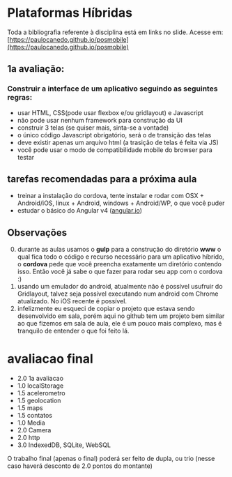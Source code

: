 # Plataformas Híbridas

Toda a bibliografia referente à disciplina está em links no slide. Acesse em: [https://paulocanedo.github.io/posmobile](https://paulocanedo.github.io/posmobile)

## 1a avaliação:
### Construir a interface de um aplicativo seguindo as seguintes regras:
* usar HTML, CSS(pode usar flexbox e/ou gridlayout) e Javascript
* não pode usar nenhum framework para construção da UI
* construir 3 telas (se quiser mais, sinta-se a vontade)
* o único código Javascript obrigatório, será o de transição das telas
* deve existir apenas um arquivo html (a trasição de telas é feita via JS)
* você pode usar o modo de compatibilidade mobile do browser para testar

## tarefas recomendadas para a próxima aula
* treinar a instalação do cordova, tente instalar e rodar com OSX + Android/iOS, linux + Android, windows + Android/WP, o que você puder
* estudar o básico do Angular v4 ([angular.io](https://angular.io/))


## Observações
0. durante as aulas usamos o **gulp** para a construção do diretório **www** o qual fica todo o código e recurso necessário para um aplicativo híbrido, o **cordova** pede que você preencha exatamente um diretório contendo isso. Então você já sabe o que fazer para rodar seu app com o cordova :)
0. usando um emulador do android, atualmente não é possível usufruir do Gridlayout, talvez seja possível executando num android com Chrome atualizado. No iOS recente é possível.
0. infelizmente eu esqueci de copiar o projeto que estava sendo desenvolvido em sala, porém aqui no github tem um projeto bem similar ao que fizemos em sala de aula, ele é um pouco mais complexo, mas é tranquilo de entender o que foi feito lá.


# avaliacao final
* 2.0 1a avaliacao
* 1.0 localStorage
* 1.5 acelerometro
* 1.5 geolocation
* 1.5 maps
* 1.5 contatos
* 1.0 Media
* 2.0 Camera
* 2.0 http
* 3.0 IndexedDB, SQLite, WebSQL

O trabalho final (apenas o final) poderá ser feito de dupla, ou trio (nesse caso haverá desconto de 2.0 pontos do montante)
